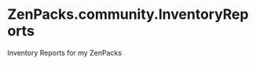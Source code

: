 ZenPacks.community.InventoryReports
===================================

Inventory Reports for my ZenPacks

